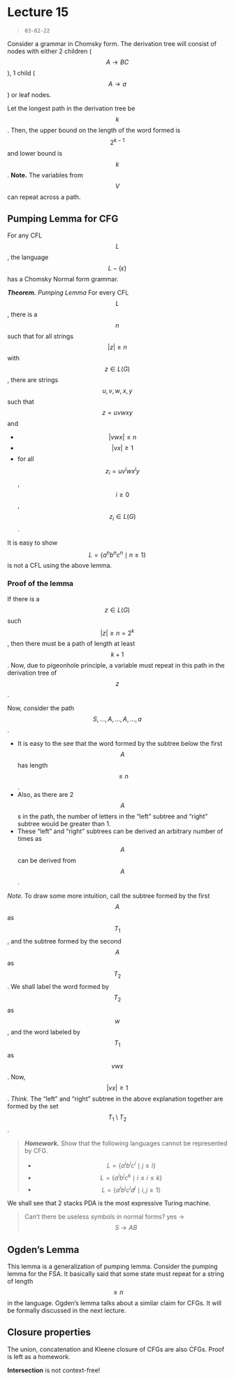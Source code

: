 # Lecture 15

> `03-02-22`

Consider a grammar in Chomsky form. The derivation tree will consist of nodes with either 2 children ($$A \to BC$$), 1 child ($$A \to a$$) or leaf nodes. 

Let the longest path in the derivation tree be $$k$$. Then, the upper bound on the length of the word formed is $$2^{k - 1}$$ and lower bound is $$k$$. **Note.** The variables from $$V$$ can repeat across a path.

## Pumping Lemma for CFG

For any CFL $$L$$, the language $$L - \{\epsilon \}$$ has a Chomsky Normal form grammar. 

***Theorem.*** *Pumping Lemma* For every CFL $$L$$, there is a $$n$$ such that for all strings $$\vert z \vert \geq n$$ with $$z \in L(G)$$, there are strings $$u, v, w, x, y$$ such that $$z = uvwxy$$ and

- $$\vert vwx \vert \leq n$$
- $$\vert vx \vert \geq 1$$
- for all $$z_i = u v^iwx^iy$$, $$i \geq 0$$, $$z_i \in L(G)$$.

It is easy to show $$L = \{a^nb^nc^n \mid n \geq 1\}$$ is not a CFL using the above lemma.

### Proof of the lemma

If there is a $$z \in L(G)$$ such $$\vert z \vert \geq n = 2^k$$, then there must be a path of length at least $$k + 1$$. Now, due to pigeonhole principle, a variable must repeat in this path in the derivation tree of $$z$$. 

Now, consider the path $$S, \dots, A, \dots, A, \dots, a$$. 

- It is easy to the see that the word formed by the subtree below the first $$A$$ has length $$\leq n$$.
- Also, as there are 2 $$A$$s in the path, the number of letters in the “left” subtree and “right” subtree would be greater than 1.
- These “left” and “right” subtrees can be derived an arbitrary number of times as $$A$$ can be derived from $$A$$.

*Note.* To draw some more intuition, call the subtree formed by the first $$A$$ as $$T_1$$, and the subtree formed by the second $$A$$ as $$T_2$$. We shall label the word formed by $$T_2$$ as $$w$$, and the word labeled by $$T_1$$ as $$vwx$$.  Now, $$\vert vx \vert \geq 1$$. *Think.* The “left” and “right” subtree in the above explanation together are formed by the set $$T_1 \setminus T_2$$.

> ***Homework.*** Show that the following languages cannot be represented by CFG.
>
> - $$L = \{a^ib^ic^i \mid j \geq i\}$$
> - $$L = \{a^ib^jc^k \mid i \leq i \leq k\}$$
> - $$L = \{a^ib^jc^id^j \mid i, j \geq 1\}$$

We shall see that 2 stacks PDA is the most expressive Turing machine.

> Can’t there be useless symbols in normal forms? yes -> $$S \to AB$$

## Ogden’s Lemma

This lemma is a generalization of pumping lemma. Consider the pumping lemma for the FSA. It basically said that some state must repeat for a string of length $$\geq n$$ in the language. Ogden’s lemma talks about a similar claim for CFGs. It will be formally discussed in the next lecture.

## Closure properties

The union, concatenation and Kleene closure of CFGs are also CFGs. Proof is left as a homework.

**Intersection** is not context-free!